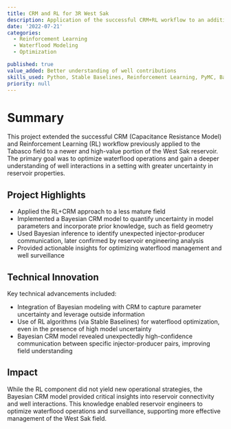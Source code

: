 ```yaml
---
title: CRM and RL for 3R West Sak
description: Application of the successful CRM+RL workflow to an additional satellite reservoir
date: '2022-07-21'
categories:
  - Reinforcement Learning
  - Waterflood Modeling
  - Optimization

published: true
value_added: Better understanding of well contributions
skills_used: Python, Stable Baselines, Reinforcement Learning, PyMC, Bayesian Statistics
priority: null
---
```


# Summary

This project extended the successful CRM (Capacitance Resistance Model) and Reinforcement Learning (RL) workflow previously applied to the Tabasco field to a newer and high-value portion of the West Sak reservoir. The primary goal was to optimize waterflood operations and gain a deeper understanding of well interactions in a setting with greater uncertainty in reservoir properties.

## Project Highlights

- Applied the RL+CRM approach to a less mature field
- Implemented a Bayesian CRM model to quantify uncertainty in model parameters and incorporate prior knowledge, such as field geometry
- Used Bayesian inference to identify unexpected injector-producer communication, later confirmed by reservoir engineering analysis
- Provided actionable insights for optimizing waterflood management and well surveillance

## Technical Innovation

Key technical advancements included:

- Integration of Bayesian modeling with CRM to capture parameter uncertainty and leverage outside information
- Use of RL algorithms (via Stable Baselines) for waterflood optimization, even in the presence of high model uncertainty
- Bayesian CRM model revealed unexpectedly high-confidence communication between specific injector-producer pairs, improving field understanding

## Impact

While the RL component did not yield new operational strategies, the Bayesian CRM model provided critical insights into reservoir connectivity and well interactions. This knowledge enabled reservoir engineers to optimize waterflood operations and surveillance, supporting more effective management of the West Sak field.
